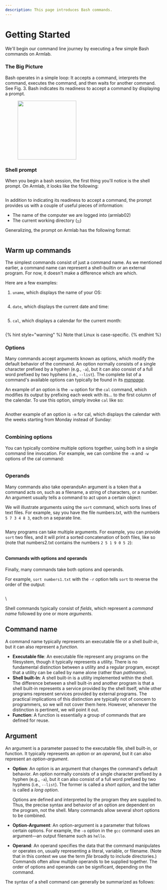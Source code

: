 ```yaml
---
description: This page introduces Bash commands.
---
```


# Getting Started

We'll begin our command line journey by executing a few simple Bash commands on Armlab.&#x20;

### The Big Picture

Bash operates in a simple loop: It accepts a command, interprets the command, executes the command, and then waits for another command. See Fig. 3. Bash indicates its readiness to accept a command by displaying a prompt.&#x20;

<figure><img src="../.gitbook/assets/Group 12 (2).png" alt="" width="188"><figcaption></figcaption></figure>

### Shell prompt

When you begin a bash session, the first thing you'll notice is the shell prompt. On Armlab, it looks like the following:

<figure><img src="../.gitbook/assets/Screenshot 2023-04-25 at 3.08.46 PM.png" alt=""><figcaption></figcaption></figure>

In addition to indicating its readiness to accept a command, the prompt provides us with a couple of useful pieces of information:

* The name of the computer we are logged into (armlab02)
* The current working directory ([\~](useful-command-line-features.md#tilde-expansion))&#x20;

Generalizing, the prompt on Armlab has the following format:&#x20;

<figure><img src="../.gitbook/assets/Screenshot 2023-05-24 at 9.53.35 PM.png" alt=""><figcaption></figcaption></figure>

## Warm up commands

The simplest commands consist of just a command name. As we mentioned earlier, a command name can represent a shell-builtin or an external program. For now, it doesn't make a difference which are which.&#x20;

Here are a few examples:&#x20;

1. `uname`, which displays the name of your OS:

<figure><img src="../.gitbook/assets/Screenshot 2023-05-09 at 2.59.46 PM.png" alt=""><figcaption></figcaption></figure>

4. `date`, which displays the current date and time:

<figure><img src="../.gitbook/assets/Screenshot 2023-05-09 at 2.59.54 PM.png" alt=""><figcaption></figcaption></figure>

5. `cal`, which displays a calendar for the current month:

<figure><img src="../.gitbook/assets/Screenshot 2023-05-09 at 3.00.07 PM.png" alt=""><figcaption></figcaption></figure>

{% hint style="warning" %}
Note that Linux is case-specific.&#x20;
{% endhint %}

### Options

Many commands accept arguments known as options, which modify the default behavior of the command. An option normally consists of a single character prefixed by a hyphen (e.g., `-a`), but it can also consist of a full word prefixed by two hyphens (i.e., `--list`). The complete list of a command's available options can typically be found in its [_manpage_](getting-help.md).

An example of an option is the `-w` option for the `cal` command, which modifies its output by prefixing each week with its... to the first column of the calendar. To use this option, simply invoke `cal` like so:

<figure><img src="../.gitbook/assets/Screenshot 2023-05-09 at 3.11.55 PM.png" alt=""><figcaption></figcaption></figure>

Another example of an option is `-m` for cal, which displays the calendar with the weeks starting from Monday instead of Sunday:

<figure><img src="../.gitbook/assets/Screenshot 2023-05-09 at 3.13.46 PM.png" alt=""><figcaption></figcaption></figure>

### Combining options

You can typically combine multiple options together, using both in a single command line invocation. For example, we can combine the `-m` and `-w` options of the cal command:

<figure><img src="../.gitbook/assets/Screenshot 2023-05-09 at 3.16.28 PM.png" alt=""><figcaption></figcaption></figure>

### Operands

Many commands also take operandsAn argument is a token that a command acts on, such as a filename, a string of characters, or a number. An argument usually tells a command to act upon a certain object:

We will illustrate arguments using the `sort` command, which sorts lines of text files. For example, say you have the file numbers.txt, with the numbers `5 7 3 4 8 3`, each on a separate line.&#x20;

<figure><img src="../.gitbook/assets/Screenshot 2023-04-25 at 6.59.10 PM.png" alt=""><figcaption></figcaption></figure>

Many programs can take multiple arguments. For example, you can provide `sort` two files, and it will print a sorted concatenation of both files, like so (note that numbers2.txt contains the numbers `2 5 1 9 0 5 2`):&#x20;

<figure><img src="../.gitbook/assets/Screenshot 2023-04-25 at 7.00.46 PM.png" alt=""><figcaption></figcaption></figure>

#### Commands with options and operands

Finally, many commands take both options and operands. &#x20;

For example, `sort numbers1.txt` with the `-r` option tells `sort` to reverse the order of the output:&#x20;

<figure><img src="../.gitbook/assets/Screenshot 2023-04-25 at 7.19.34 PM.png" alt=""><figcaption></figcaption></figure>

\




















Shell commands typically consist of _fields_, which represent a _command name_ followed by one or more _arguments_.&#x20;

## **Command name**

A command name typically represents an executable file or a shell _built-in_, but it can also represent a _function_.&#x20;

* **Executable file**: An executable file represent any programs on the filesystem, though it typically represents a utility. There is no fundamental distinction between a utility and a regular program, except that a utility can be called by name alone (rather than _pathname_).
* **Shell built-In**: A shell built-in is a utility implemented within the shell. The difference between a shell built-in and another program is that a shell built-in represents a service provided by the shell itself, while other programs represent services provided by external programs. The practical implications of this distinction are typically not of concern to programmers, so we will not cover them here. However, whenever the distinction is pertinent, we will point it out.&#x20;
* **Function**: A function is essentially a group of commands that are defined for reuse.&#x20;

## **Argument**

An argument is a parameter passed to the executable file, shell built-in, or function. It typically represents an _option_ or an _operand_, but it can also represent an _option-argument_.&#x20;

*   **Option**: An option is an argument that changes the command's default behavior. An option normally consists of a single character prefixed by a hyphen (e.g., `-a`), but it can also consist of a full word prefixed by two hyphens (i.e., `--list`). The former is called a _short option_, and the latter is called a _long option_. &#x20;

    Options are defined and interpreted by the program they are supplied to. Thus, the precise syntax and behavior of an option are dependent on the program, not the shell. Many commands allow several short options to be combined.&#x20;
* **Option-Argument**: An option-argument is a parameter that follows certain options. For example, the `-o` option in the `gcc` command uses an argument—an output filename such as `hello`.
* **Operand**: An operand specifies the data that the command manipulates or operates on, usually representing a literal, variable, or filename. (Note that in this context we use the term _file_ broadly to include directories.) Commands often allow multiple operands to be supplied together. The order of options and operands can be significant, depending on the command.&#x20;

The syntax of a shell command can generally be summarized as follows:
